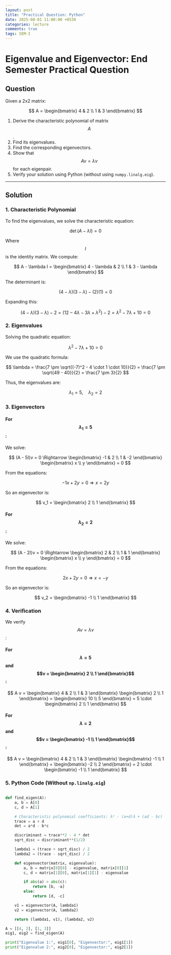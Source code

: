 ```yaml
---
layout: post
title: "Practical Question: Python"
date: 2025-08-01 11:00:00 +0530
categories: lecture
comments: true
tags: SEM-I
---
```


# Eigenvalue and Eigenvector: End Semester Practical Question

## Question

Given a 2x2 matrix:

$$
A = \begin{bmatrix} 4 & 2 \\ 1 & 3 \end{bmatrix}
$$

1. Derive the characteristic polynomial of matrix $$A$$.
2. Find its eigenvalues.
3. Find the corresponding eigenvectors.
4. Show that $$Av = \lambda v$$ for each eigenpair.
5. Verify your solution using Python (without using `numpy.linalg.eig`).

---

## Solution

### 1. Characteristic Polynomial

To find the eigenvalues, we solve the characteristic equation:

$$
\det(A - \lambda I) = 0
$$

Where $$I$$ is the identity matrix. We compute:

$$
A - \lambda I = \begin{bmatrix} 4 - \lambda & 2 \\ 1 & 3 - \lambda \end{bmatrix}
$$

The determinant is:

$$
(4 - \lambda)(3 - \lambda) - (2)(1) = 0
$$

Expanding this:

$$
(4 - \lambda)(3 - \lambda) - 2 = (12 - 4\lambda - 3\lambda + \lambda^2) - 2 = \lambda^2 - 7\lambda + 10 = 0
$$

### 2. Eigenvalues

Solving the quadratic equation:

$$
\lambda^2 - 7\lambda + 10 = 0
$$

We use the quadratic formula:

$$
\lambda = \frac{7 \pm \sqrt{(-7)^2 - 4 \cdot 1 \cdot 10}}{2} = \frac{7 \pm \sqrt{49 - 40}}{2} = \frac{7 \pm 3}{2}
$$

Thus, the eigenvalues are:

$$
\lambda_1 = 5, \quad \lambda_2 = 2
$$

### 3. Eigenvectors

#### For $$\lambda_1 = 5$$:

We solve:

$$
(A - 5I)v = 0 \Rightarrow \begin{bmatrix} -1 & 2 \\ 1 & -2 \end{bmatrix} \begin{bmatrix} x \\ y \end{bmatrix} = 0
$$

From the equations:

$$
-1x + 2y = 0 \Rightarrow x = 2y
$$

So an eigenvector is:

$$
v_1 = \begin{bmatrix} 2 \\ 1 \end{bmatrix}
$$

#### For $$\lambda_2 = 2$$:

We solve:

$$
(A - 2I)v = 0 \Rightarrow \begin{bmatrix} 2 & 2 \\ 1 & 1 \end{bmatrix} \begin{bmatrix} x \\ y \end{bmatrix} = 0
$$

From the equations:

$$
2x + 2y = 0 \Rightarrow x = -y
$$

So an eigenvector is:

$$
v_2 = \begin{bmatrix} -1 \\ 1 \end{bmatrix}
$$

### 4. Verification

We verify $$Av = \lambda v$$:

#### For $$\lambda = 5$$ and $$v = \begin{bmatrix} 2 \\ 1 \end{bmatrix}$$:

$$
A v = \begin{bmatrix} 4 & 2 \\ 1 & 3 \end{bmatrix} \begin{bmatrix} 2 \\ 1 \end{bmatrix} = \begin{bmatrix} 10 \\ 5 \end{bmatrix} = 5 \cdot \begin{bmatrix} 2 \\ 1 \end{bmatrix}
$$

#### For $$\lambda = 2$$ and $$v = \begin{bmatrix} -1 \\ 1 \end{bmatrix}$$:

$$
A v = \begin{bmatrix} 4 & 2 \\ 1 & 3 \end{bmatrix} \begin{bmatrix} -1 \\ 1 \end{bmatrix} = \begin{bmatrix} -2 \\ 2 \end{bmatrix} = 2 \cdot \begin{bmatrix} -1 \\ 1 \end{bmatrix}
$$

### 5. Python Code (Without `np.linalg.eig`)

```python

def find_eigen(A):
    a, b = A[0]
    c, d = A[1]

    # Characteristic polynomial coefficients: λ² - (a+d)λ + (ad - bc)
    trace = a + d
    det = a*d - b*c

    discriminant = trace**2 - 4 * det
    sqrt_disc = discriminant**(1/2)

    lambda1 = (trace + sqrt_disc) / 2
    lambda2 = (trace - sqrt_disc) / 2

    def eigenvector(matrix, eigenvalue):
        a, b = matrix[0][0] - eigenvalue, matrix[0][1]
        c, d = matrix[1][0], matrix[1][1] - eigenvalue

        if abs(a) > abs(c):
            return [b, -a]
        else:
            return [d, -c]

    v1 = eigenvector(A, lambda1)
    v2 = eigenvector(A, lambda2)

    return (lambda1, v1), (lambda2, v2)

A = [[4, 2], [1, 3]]
eig1, eig2 = find_eigen(A)

print("Eigenvalue 1:", eig1[0], "Eigenvector:", eig1[1])
print("Eigenvalue 2:", eig2[0], "Eigenvector:", eig2[1])
```
